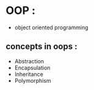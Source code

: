 # OOP :
- object oriented programming

## concepts in oops :
- Abstraction
- Encapsulation 
- Inheritance 
- Polymorphism